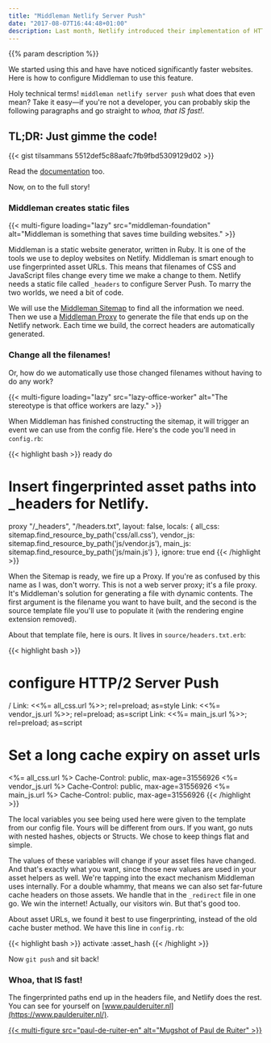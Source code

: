 ```yaml
---
title: "Middleman Netlify Server Push"
date: "2017-08-07T16:44:48+01:00"
description: Last month, Netlify introduced their implementation of HTTP/2 Server Push.
---
```


{{% param description %}}

We started using this and have have noticed significantly faster websites. Here is how to configure Middleman to use this feature.

Holy technical terms! `middleman netlify server push` what does that even mean? Take it easy—if you're not a developer, you can probably skip the following paragraphs and go straight to _whoa, that IS fast!_.

## TL;DR: Just gimme the code!

{{< gist tilsammans 5512def5c88aafc7fb9fbd5309129d02 >}}

Read the [documentation](https://www.netlify.com/blog/2016/04/15/make-your-site-faster-with-netlifys-intelligent-cdn/) too.

Now, on to the full story!

### Middleman creates static files

{{< multi-figure loading="lazy"  src="middleman-foundation" alt="Middleman is something that saves time building websites." >}}

Middleman is a static website generator, written in Ruby. It is one of the tools we use to deploy websites on Netlify. Middleman is smart enough to use fingerprinted asset URLs. This means that filenames of CSS and JavaScript files change every time we make a change to them. Netlify needs a static file called `_headers` to configure Server Push. To marry the two worlds, we need a bit of code.

We will use the [Middleman Sitemap](https://middlemanapp.com/advanced/sitemap/) to find all the information we need. Then we use a [Middleman Proxy](https://middlemanapp.com/advanced/dynamic-pages/) to generate the file that ends up on the Netlify network. Each time we build, the correct headers are automatically generated.

### Change all the filenames!

Or, how do we automatically use those changed filenames without having to do any work?

{{< multi-figure loading="lazy" src="lazy-office-worker" alt="The stereotype is that office workers are lazy." >}}

When Middleman has finished constructing the sitemap, it will trigger an event we can use from the config file. Here's the code you'll need in `config.rb`:

{{< highlight bash >}}
ready do

# Insert fingerprinted asset paths into \_headers for Netlify.

proxy "/\_headers", "/headers.txt",
layout: false,
locals: {
all_css: sitemap.find_resource_by_path('css/all.css'),
vendor_js: sitemap.find_resource_by_path('js/vendor.js'),
main_js: sitemap.find_resource_by_path('js/main.js')
},
ignore: true
end
{{< /highlight >}}

When the Sitemap is ready, we fire up a Proxy. If you're as confused by this name as I was, don't worry. This is not a web server proxy; it's a file proxy. It's Middleman's solution for generating a file with dynamic contents. The first argument is the filename you want to have built, and the second is the source template file you'll use to populate it (with the rendering engine extension removed).

About that template file, here is ours. It lives in `source/headers.txt.erb`:

{{< highlight bash >}}

# configure HTTP/2 Server Push

/
Link: <<%= all_css.url %>>; rel=preload; as=style
Link: <<%= vendor_js.url %>>; rel=preload; as=script
Link: <<%= main_js.url %>>; rel=preload; as=script

# Set a long cache expiry on asset urls

<%= all_css.url %>
Cache-Control: public, max-age=31556926
<%= vendor_js.url %>
Cache-Control: public, max-age=31556926
<%= main_js.url %>
Cache-Control: public, max-age=31556926
{{< /highlight >}}

The local variables you see being used here were given to the template from our config file. Yours will be different from ours. If you want, go nuts with nested hashes, objects or Structs. We chose to keep things flat and simple.

The values of these variables will change if your asset files have changed. And that's exactly what you want, since those new values are used in your asset helpers as well. We're tapping into the exact mechanism Middleman uses internally. For a double whammy, that means we can also set far-future cache headers on those assets. We handle that in the `_redirect` file in one go. We win the internet! Actually, our visitors win. But that's good too.

About asset URLs, we found it best to use fingerprinting, instead of the old cache buster method. We have this line in `config.rb`:

{{< highlight bash >}}
activate :asset_hash
{{< /highlight >}}

Now `git push` and sit back!

### Whoa, that IS fast!

The fingerprinted paths end up in the headers file, and Netlify does the rest. You can see for yourself on [www.paulderuiter.nl](https://www.paulderuiter.nl/).

<a href="https://www.paulderuiter.nl">{{< multi-figure src="paul-de-ruiter-en" alt="Mugshot of Paul de Ruiter" >}}</a>
